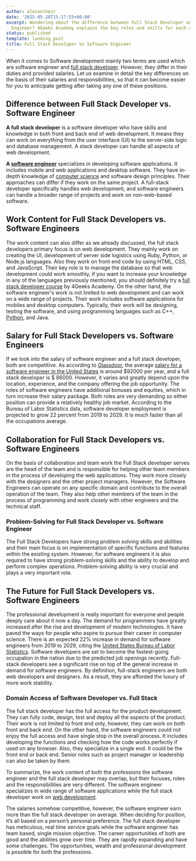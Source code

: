 ```yaml
---
author: alesanchezr
date: '2025-05-28T15:17:55+00:00'
excerpt: Wondering about the difference between Full Stack Developer and Software
  Engineer? 4Geeks Academy explains the key roles and skills for each career.
status: published
template: landing_post
title: Full Stack Developer Vs Software Engineer
---
```

When it comes to Software development mainly two terms are used which are software engineer and [full stack developer](https://4geeksacademy.com/us/full-stack-developer/full-stack-developer). However, they differ in their duties and provided salaries. Let us examine in detail the key differences on the basis of their salaries and responsibilities, so that it can become easier for you to anticipate getting after taking any one of these positions. 

## Difference between Full Stack Developer vs. Software Engineer

**A full stack developer** is a software developer who have skills and knowledge in both front and back end of web development. It means they can work on everything from the user interface (UI) to the server-side logic and database management. A stack developer can handle all aspects of web development. 

**A [software engineer](https://4geeksacademy.com/us/coding-bootcamps/software-engineer-bootcamp)** specializes in developing software applications. It includes mobile and web applications and desktop software. They have in-depth knowledge of [computer science](https://4geeksacademy.com/us/coding-bootcamps/datascience-machine-learning) and software design principles. Their approaches can differ if they work on the same project. A full-stack developer specifically handles web development, and software engineers can handle a broader range of projects and work on non-web-based software.

## Work Content for Full Stack Developers vs. Software Engineers

The work content can also differ as we already discussed, the full stack developers primary focus is on web development. They mainly work on creating the UI, development of server side logistics using Ruby, Python, or Node.js languages. Also they work on front end code by using HTML, CSS, and JavaScript. Their key role is to manage the database so that web development could work smoothly, if you want to increase your knowledge in any of the languages previously mentioned, you should definitely try a [full stack developer course](https://4geeksacademy.com/us/coding-bootcamps/part-time-full-stack-developer) by 4Geeks Academy.  On the other hand, the software engineer's work is not limited to web development and can work on a wide range of projects. Their work includes software applications for mobiles and desktop computers. Typically, their work will be designing, testing the software, and using programming languages such as C++, [Python](https://4geeks.com/technology/python), and Java.

## Salary for Full Stack Developers vs. Software Engineers

If we look into the salary of software engineer and a full stack developer, both are competitive. As according to [Glassdoor](https://www.glassdoor.com), the average [salary for a software engineer in the United States](https://4geeksacademy.com/us/software-engineer-salary/software-engineer-salary-florida) is around $92000 per year, and a full stack developer is $ 86000. However, it varies and greatly depend upon the location, experience, and the company offering the job opportunity.  The roles of software engineers have additional bonuses and equities, which in turn increase their salary package. Both roles are very demanding so either position can provide a relatively healthy job market. According to the Bureau of Labor Statistics data, software developer employment is projected to grow 22 percent from 2019 to 2029. It is much faster than all the occupations average.

## Collaboration for Full Stack Developers vs. Software Engineers

On the basis of collaboration and team work the Full Stack developer serves are the head of the team and is responsible for helping other team members in the process of developing the web applications. They work more closely with the designers and the other project managers. However, the Software Engineers can operate on any specific domain and contribute to the overall operation of the team. They also help other members of the team in the process of programming and work closely with other engineers and the technical staff.

### Problem-Solving for Full Stack Developer vs. Software Engineer

The Full Stack Developers have strong problem solving skills and abilities and their main focus is on implementation of specific functions and features within the existing system. However, for software engineers it is also required to have strong problem-solving skills and the ability to develop and perform complex operations. Problem-solving ability is very crucial and plays a very important role.

## The Future for Full Stack Developers vs. Software Engineers

The professional development is really important for everyone and people deeply care about it now a day. The demand for programmers have greatly increased after the rise and development of modern technologies. It have paved the ways for people who aspire to pursue their career in computer science. There is an expected 22% increase in demand for software engineers from 2019 to 2029, citing the [United States Bureau of Labor Statistics](https://www.bls.gov/). Software developers are set to become the fastest-going occupation in the nation due to the predicted job openings recently. Full-stack developers see a significant rise on top of the general increase in demand for software engineers. By definition, full-stack engineers are both web developers and designers. As a result, they are afforded the luxury of more work stability.

### Domain Access of Software Developer vs. Full Stack 

The full stack developer has the full access for the product development. They can fully code, design, test and deploy all the aspects of the product. Their work is not limited to front end only, however, they can work on both front and back end. On the other hand, the software engineers could not enjoy the full access and have single stop in the overall process. It includes developing the functions and checking how the code works perfectly if used on any browser. Also, they specialize in a single end. It could be the front end or back end. Senior roles such as project manager or leadership can also be taken by them.

To summarize, the work content of both the professions the software engineer and the full stack developer may overlap, but their focuses, roles and the responsibilities are very different. The software engineer specializes in wide range of software applications while the full stack developer work on [web development](https://4geeks.com/es/lesson/what-is-front-end-development). 

The salaries somehow competitive, however, the software engineer earn more than the full stack developer on average. When deciding for position, it’s all based on a person’s personal preference. The full stack developer has meticulous, real time service goals while the software engineer has team based, single mission objective. The career opportunities of both are good and the abilities grow over time. They are rapidly expanding and have some challenges. The opportunities, wealth and professional development is possible for both the professions.